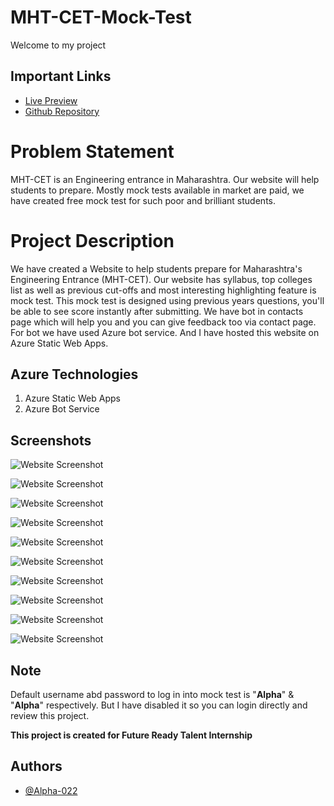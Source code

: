 # MHT-CET-Mock-Test

Welcome to my project

## Important Links

- [Live Preview](https://brave-moss-0ca50ef10.1.azurestaticapps.net/)
- [Github Repository](https://github.com/Alpha-022/MHT-CET-Mock-Test)

# Problem Statement

MHT-CET is an Engineering entrance in Maharashtra. Our website will help students to prepare. Mostly mock tests available in market are paid, we have created free mock test for such poor and brilliant students.

# Project Description

We have created a Website to help students prepare for Maharashtra's Engineering Entrance (MHT-CET). Our website has syllabus, top colleges list as well as previous cut-offs and most interesting highlighting feature is mock test. This mock test is designed using previous years questions, you'll be able to see score instantly after submitting. We have bot in contacts page which will help you and you can give feedback too via contact page. For bot we have used Azure bot service. And I have hosted this website on Azure Static Web Apps.

## Azure Technologies

1. Azure Static Web Apps
2. Azure Bot Service

## Screenshots

![Website Screenshot](https://github.com/Alpha-022/MHT-CET-Mock-Test/blob/main/Screenshots/Screenshot1.png)

![Website Screenshot](https://github.com/Alpha-022/MHT-CET-Mock-Test/blob/main/Screenshots/Screenshot2.png)

![Website Screenshot](https://github.com/Alpha-022/MHT-CET-Mock-Test/blob/main/Screenshots/Screenshot3.png)

![Website Screenshot](https://github.com/Alpha-022/MHT-CET-Mock-Test/blob/main/Screenshots/Screenshot4.png)

![Website Screenshot](https://github.com/Alpha-022/MHT-CET-Mock-Test/blob/main/Screenshots/Screenshot5.png)

![Website Screenshot](https://github.com/Alpha-022/MHT-CET-Mock-Test/blob/main/Screenshots/Screenshot6.png)

![Website Screenshot](https://github.com/Alpha-022/MHT-CET-Mock-Test/blob/main/Screenshots/Screenshot7.png)

![Website Screenshot](https://github.com/Alpha-022/MHT-CET-Mock-Test/blob/main/Screenshots/Screenshot8.png)

![Website Screenshot](https://github.com/Alpha-022/MHT-CET-Mock-Test/blob/main/Screenshots/Screenshot9.png)

![Website Screenshot](https://github.com/Alpha-022/MHT-CET-Mock-Test/blob/main/Screenshots/Screenshot10.png)

## Note 
Default username abd password to log in into mock test is "**Alpha**" & "**Alpha**" respectively. But I have disabled it so you can login directly and review this project.

__This project is created for Future Ready Talent Internship__

## Authors

- [@Alpha-022](https://github.com/Alpha-022)
